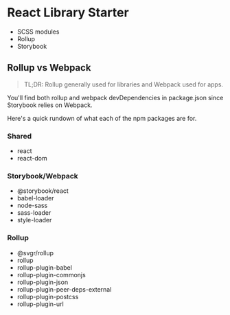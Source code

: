 # React Library Starter

- SCSS modules
- Rollup
- Storybook

## Rollup vs Webpack

> TL;DR: Rollup generally used for libraries and Webpack used for apps.

You'll find both rollup and webpack devDependencies in package.json since Storybook relies on Webpack.

Here's a quick rundown of what each of the npm packages are for.

### Shared

- react
- react-dom

### Storybook/Webpack

- @storybook/react
- babel-loader
- node-sass
- sass-loader
- style-loader

### Rollup

- @svgr/rollup
- rollup
- rollup-plugin-babel
- rollup-plugin-commonjs
- rollup-plugin-json
- rollup-plugin-peer-deps-external
- rollup-plugin-postcss
- rollup-plugin-url
